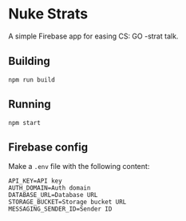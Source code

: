# Nuke Strats

A simple Firebase app for easing CS: GO -strat talk.

## Building

`npm run build`

## Running

`npm start`

## Firebase config

Make a `.env` file with the following content:

```
API_KEY=API key
AUTH_DOMAIN=Auth domain
DATABASE_URL=Database URL
STORAGE_BUCKET=Storage bucket URL
MESSAGING_SENDER_ID=Sender ID
```
